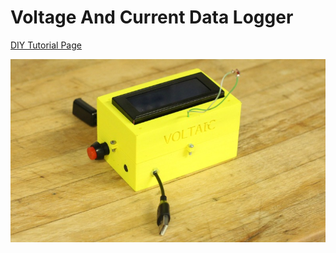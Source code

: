 # Voltage And Current Data Logger
[DIY Tutorial Page](https://www.voltaicsystems.com/blog/voltage-current-data-logger/)

![alt text](DataLoggerDevice.jpg)


